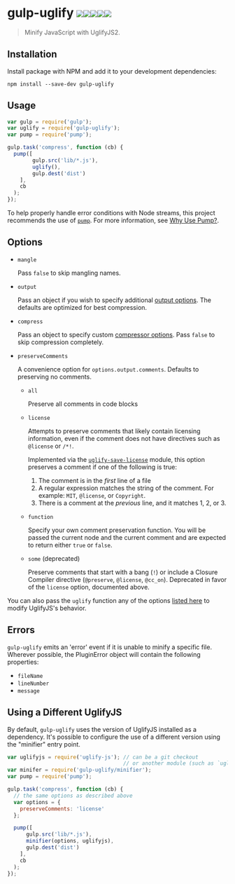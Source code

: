 # gulp-uglify [![][travis-shield-img]][travis-shield][![][appveyor-shield-img]][appveyor-shield][![][npm-dl-shield-img]][npm-shield][![][npm-v-shield-img]][npm-shield][![][coveralls-shield-img]][coveralls-shield]

> Minify JavaScript with UglifyJS2.

## Installation

Install package with NPM and add it to your development dependencies:

`npm install --save-dev gulp-uglify`

## Usage

```javascript
var gulp = require('gulp');
var uglify = require('gulp-uglify');
var pump = require('pump');

gulp.task('compress', function (cb) {
  pump([
        gulp.src('lib/*.js'),
        uglify(),
        gulp.dest('dist')
    ],
    cb
  );
});
```

To help properly handle error conditions with Node streams, this project
recommends the use of [`pump`](https://github.com/mafintosh/pump). For more
information, see [Why Use Pump?](docs/why-use-pump/README.md#why-use-pump).

## Options

- `mangle`

	Pass `false` to skip mangling names.

- `output`

	Pass an object if you wish to specify additional [output
	options](http://lisperator.net/uglifyjs/codegen). The defaults are
	optimized for best compression.

- `compress`

	Pass an object to specify custom [compressor
	options](http://lisperator.net/uglifyjs/compress). Pass `false` to skip
	compression completely.

- `preserveComments`

	A convenience option for `options.output.comments`. Defaults to preserving no
	comments.

	- `all`

		Preserve all comments in code blocks

	- `license`

		Attempts to preserve comments that likely contain licensing information,
		even if the comment does not have directives such as `@license` or `/*!`.

		Implemented via the [`uglify-save-license`](https://github.com/shinnn/uglify-save-license)
		module, this option preserves a comment if one of the following is true:

		1. The comment is in the *first* line of a file
		2. A regular expression matches the string of the comment.
				For example: `MIT`, `@license`, or `Copyright`.
		3. There is a comment at the *previous* line, and it matches 1, 2, or 3.

	- `function`

		Specify your own comment preservation function. You will be passed the
		current node and the current comment and are expected to return either
		`true` or `false`.

	- `some` (deprecated)

		Preserve comments that start with a bang (`!`) or include a Closure Compiler
		directive (`@preserve`, `@license`, `@cc_on`).
		Deprecated in favor of the `license` option, documented above.

You can also pass the `uglify` function any of the options [listed
here](https://github.com/mishoo/UglifyJS2#the-simple-way) to modify
UglifyJS's behavior.

## Errors

`gulp-uglify` emits an 'error' event if it is unable to minify a specific file.
Wherever possible, the PluginError object will contain the following properties:

- `fileName`
- `lineNumber`
- `message`

## Using a Different UglifyJS

By default, `gulp-uglify` uses the version of UglifyJS installed as a dependency.
It's possible to configure the use of a different version using the "minifier" entry point.

```javascript
var uglifyjs = require('uglify-js'); // can be a git checkout
                                     // or another module (such as `uglify-js-harmony`)
var minifer = require('gulp-uglify/minifier');
var pump = require('pump');

gulp.task('compress', function (cb) {
  // the same options as described above
  var options = {
    preserveComments: 'license'
  };

  pump([
      gulp.src('lib/*.js'),
      minifier(options, uglifyjs),
      gulp.dest('dist')
    ],
    cb
  );
});
```

[travis-shield-img]: https://img.shields.io/travis/terinjokes/gulp-uglify/master.svg?label=Travis%20CI&style=flat-square
[travis-shield]: https://travis-ci.org/terinjokes/gulp-uglify
[appveyor-shield-img]: https://img.shields.io/appveyor/ci/terinjokes/gulp-uglify/master.svg?label=AppVeyor&style=flat-square
[appveyor-shield]: https://ci.appveyor.com/project/terinjokes/gulp-uglify
[npm-dl-shield-img]: https://img.shields.io/npm/dm/gulp-uglify.svg?style=flat-square
[npm-shield]: http://browsenpm.org/package/gulp-uglify
[npm-v-shield-img]: https://img.shields.io/npm/v/gulp-uglify.svg?style=flat-square
[coveralls-shield-img]: https://img.shields.io/coveralls/terinjokes/gulp-uglify/master.svg?style=flat-square
[coveralls-shield]: https://coveralls.io/github/terinjokes/gulp-uglify
